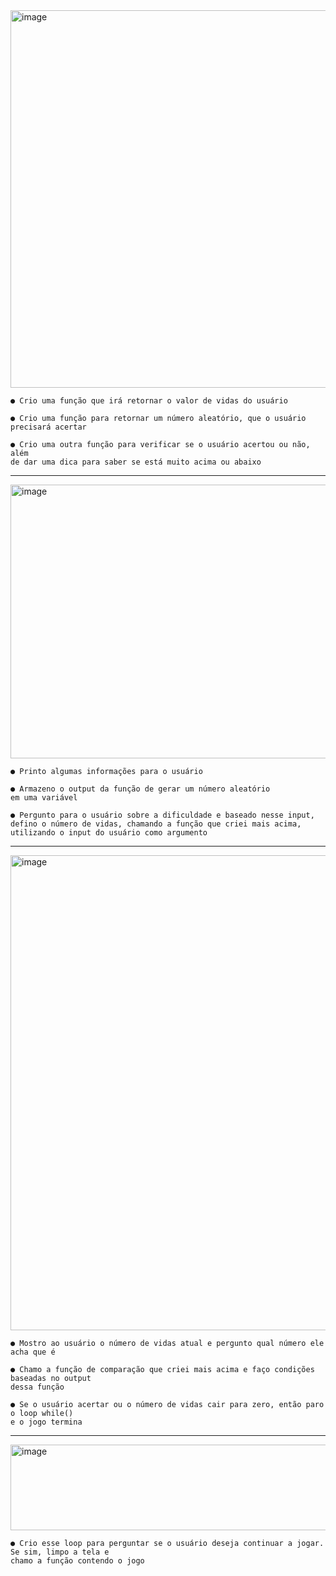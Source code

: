 <img width="786" height="604" alt="image" src="https://github.com/user-attachments/assets/db33efee-c825-4d28-97d8-5cb1dd1bb97e" />

    ● Crio uma função que irá retornar o valor de vidas do usuário

    ● Crio uma função para retornar um número aleatório, que o usuário
    precisará acertar

    ● Crio uma outra função para verificar se o usuário acertou ou não, além
    de dar uma dica para saber se está muito acima ou abaixo
    
------------

<img width="1216" height="438" alt="image" src="https://github.com/user-attachments/assets/01841092-0b63-4f98-95c0-1531fc63baeb" />

    ● Printo algumas informações para o usuário

    ● Armazeno o output da função de gerar um número aleatório
    em uma variável

    ● Pergunto para o usuário sobre a dificuldade e baseado nesse input,
    defino o número de vidas, chamando a função que criei mais acima,
    utilizando o input do usuário como argumento

------------

<img width="1216" height="760" alt="image" src="https://github.com/user-attachments/assets/0e5e8da2-b06b-461f-9db7-bd9e1b0d40ce" />

    ● Mostro ao usuário o número de vidas atual e pergunto qual número ele acha que é

    ● Chamo a função de comparação que criei mais acima e faço condições baseadas no output
    dessa função 

    ● Se o usuário acertar ou o número de vidas cair para zero, então paro o loop while()
    e o jogo termina

------------

<img width="997" height="137" alt="image" src="https://github.com/user-attachments/assets/b8ff5cf7-47e0-48db-a366-5dd8279c2e1e" />

    ● Crio esse loop para perguntar se o usuário deseja continuar a jogar. Se sim, limpo a tela e 
    chamo a função contendo o jogo
